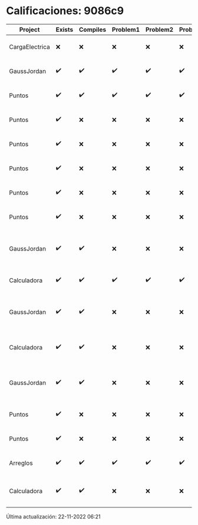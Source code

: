 # Calificaciones: 9086c9
|Project|Exists|Compiles|Problem1|Problem2|Problem3|Extra|CommitHash|CommitDate|CheckDate|Comments|DueDate|Grade|
|-|-|-|-|-|-|-|-|-|-|-|-|-|
|CargaElectrica|❌|❌|❌|❌|❌|❌|NA|NA|22-11-2022 06:21:12|No se encontró el archivo en PracticasCompuI/CargaElectrica/CargaElectrica.cpp|23-11-2022 21:00:00|5|
|GaussJordan|✔️|✔️|✔️|✔️|✔️|✔️|7d8e231c2383565a4fed291acc27819ef5577bb5|19-10-2022 01:18:21|19-10-2022 01:55:39|¡Excelente trabajo!|19-10-2022 21:00:00|10.0|
|Puntos|✔️|✔️|✔️|✔️|✔️|✔️|c97751b0f72d6e1dcc16ae5de9e6cfb6c42bf67e|17-11-2022 15:50:51|17-11-2022 16:31:47|¡Excelente trabajo!|13-11-2022 21:00:00|8.5|
|Puntos|✔️|❌|❌|❌|❌|❌|380c87d1491baa6c3dce95ca387fc78b05bde78a|17-11-2022 14:16:07|17-11-2022 14:19:46|Tu código no compila|13-11-2022 21:00:00|5.0|
|Puntos|✔️|❌|❌|❌|❌|❌|4e227efa5bf42933be91ebdd2c27df16f509eee7|17-11-2022 12:01:07|17-11-2022 12:07:29|Tu código no compila|13-11-2022 21:00:00|5.0|
|Puntos|✔️|❌|❌|❌|❌|❌|ec4f25803154fdba74d711f3f9d85433bf096043|16-11-2022 11:09:24|16-11-2022 11:55:27|Tu código no compila|13-11-2022 21:00:00|5.0|
|Puntos|✔️|❌|❌|❌|❌|❌|49f54a94c17a4681e10f9a56864034990fd090da|16-11-2022 01:12:17|16-11-2022 02:01:46|Tu código no compila|13-11-2022 21:00:00|5.0|
|Puntos|✔️|❌|❌|❌|❌|❌|2e1406099b1efaf89c22e4789f559a780018088f|16-11-2022 00:50:39|16-11-2022 00:55:48|Tu código no compila|13-11-2022 21:00:00|5.0|
|GaussJordan|✔️|✔️|❌|❌|❌|❌|4b1ee316903a51e89ed268c6655fd15daad42847|16-10-2022 00:43:21|16-10-2022 01:11:25|No aplica correctamente el método de Gauss-Jordan-No aplica correctamente el método de Gauss-Jordan-No avisa al usuario que el sistema no tiene solución-No intercambia las filas cuando un pivote es cero|19-10-2022 21:00:00|6.0|
|Calculadora|✔️|✔️|✔️|✔️|✔️|❌|2aca10155047f715fd726eb10e13eed2cd5bbb35|12-10-2022 14:16:18|12-10-2022 15:01:49|No sale con código diferente de cero con división entre cero|28-09-2022 21:00:00|9.0|
|GaussJordan|✔️|✔️|❌|❌|❌|❌|6b7c2b7e0b8b758fa129f406d46665abd6088f29|12-10-2022 14:12:30|12-10-2022 15:02:31|No aplica correctamente el método de Gauss-Jordan-No aplica correctamente el método de Gauss-Jordan-No avisa al usuario que el sistema no tiene solución-No intercambia las filas cuando un pivote es cero|12-10-2022 21:00:00|6.0|
|Calculadora|✔️|✔️|❌|❌|❌|❌|0e23948025c44ed203a5281239224319d57d4564|12-10-2022 12:30:59|12-10-2022 12:56:42|Revisa la operación suma-No implementaste operaciones con números flotantes-Revisa la operación división-No sale con código diferente de cero con división entre cero|28-09-2022 21:00:00|5.0|
|GaussJordan|✔️|✔️|❌|❌|❌|❌|64f76eef62968353cd392081c450b893400ea061|12-10-2022 11:38:04|12-10-2022 11:52:58|No aplica correctamente el método de Gauss-Jordan-No aplica correctamente el método de Gauss-Jordan-No avisa al usuario que el sistema no tiene solución-No intercambia las filas cuando un pivote es cero|12-10-2022 21:00:00|6.0|
|Puntos|✔️|❌|❌|❌|❌|❌|127f92060e44120a67a2c2a3f0923ba99b698c7d|10-11-2022 15:09:50|14-11-2022 10:23:44|Tu código no compila|13-11-2022 21:00:00|5.0|
|Puntos|✔️|❌|❌|❌|❌|❌|b34b33c62e9b2d02e149a2a02a95ba0e59786c4f|09-11-2022 15:20:15|09-11-2022 15:21:33|Tu código no compila|13-11-2022 21:00:00|5.0|
|Arreglos|✔️|✔️|✔️|✔️|✔️|✔️|74598906263115ceee0b7881aff522d8bcc0610b|06-10-2022 16:54:19|12-10-2022 11:52:02|¡Excelente trabajo!|05-10-2022 21:00:00|10.0|
|Calculadora|✔️|✔️|❌|❌|❌|❌|f8b1246e9c1b5a72835846ad2714ade33d4fd3d7|05-10-2022 11:38:47|12-10-2022 11:51:20|Revisa la operación suma-No implementaste operaciones con números flotantes-Revisa la operación división-No sale con código diferente de cero con división entre cero|28-09-2022 21:00:00|5.0|

Última actualización: 22-11-2022 06:21